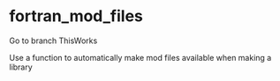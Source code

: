 # fortran_mod_files

Go to branch ThisWorks

Use a function to automatically make mod files available when making a library
